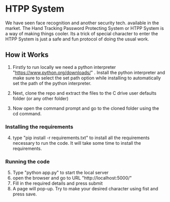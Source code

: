 # HTPP System
We have seen face recognition and another security tech. available in the market. The Hand Tracking Password Protecting System or HTPP System is a way of making things cooler. Its a trick of special character to enter the HTPP System is just a safe and fun protocol of doing the usual work.

## How it Works

1. Firstly to run locally we need a python interpreter "https://www.python.org/downloads/" . Install the python interpreter and make sure to select the set path option while installing to automatically set the path of the python interpreter.

2. Next, clone the repo and extract the files to the C drive user defaults folder (or any other folder)
3. Now open the command prompt and go to the cloned folder using the cd command. 

### Installing the requirements

4. type "pip install -r requirements.txt" to install all the requirements necessary to run the code. It will take some time to install the requirements.

### Running the code 
5. Type "python app.py" to start the local server
6. open the browser and go to URL "http://localhost:5000/"
7. Fill in the required details and press submit 
8. A page will pop-up. Try to make your desired character using fist and press save.

